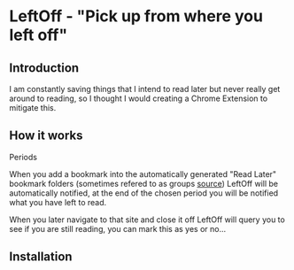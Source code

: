 # LeftOff - "Pick up from where you left off"

## Introduction
I am constantly saving things that I intend to read later but never really get around to reading, so I thought I would creating a Chrome Extension to mitigate this.

## How it works
Periods

When you add a bookmark into the automatically generated "Read Later" bookmark folders (sometimes refered to as groups [source](https://developer.chrome.com/extensions/bookmarks)) LeftOff will be automatically notified, at the end of the chosen period you will be notified what you have left to read.

When you later navigate to that site and close it off LeftOff will query you to see if you are still reading, you can mark this as yes or no...


## Installation
